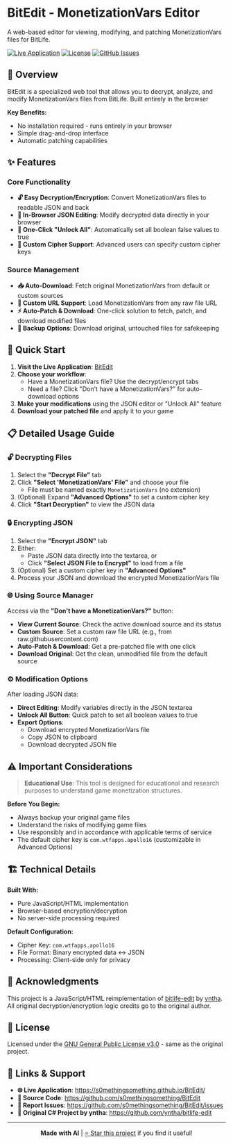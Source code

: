 # BitEdit - MonetizationVars Editor

A web-based editor for viewing, modifying, and patching MonetizationVars files for BitLife.

[![Live Application](https://img.shields.io/badge/🌐_Live_App-Available-brightgreen)](https://s0methingsomething.github.io/BitEdit/)
[![License](https://img.shields.io/badge/License-GPL_v3.0-blue.svg)](LICENSE)
[![GitHub Issues](https://img.shields.io/github/issues/s0methingsomething/BitEdit)](https://github.com/s0methingsomething/BitEdit/issues)

## 🎯 Overview

BitEdit is a specialized web tool that allows you to decrypt, analyze, and modify MonetizationVars files from BitLife. Built entirely in the browser

**Key Benefits:**
- No installation required - runs entirely in your browser
- Simple drag-and-drop interface
- Automatic patching capabilities

## ✨ Features

### Core Functionality
- **🔓 Easy Decryption/Encryption**: Convert MonetizationVars files to readable JSON and back
- **📝 In-Browser JSON Editing**: Modify decrypted data directly in your browser
- **🎯 One-Click "Unlock All"**: Automatically set all boolean false values to true
- **🔑 Custom Cipher Support**: Advanced users can specify custom cipher keys

### Source Management
- **📥 Auto-Download**: Fetch original MonetizationVars from default or custom sources
- **🔗 Custom URL Support**: Load MonetizationVars from any raw file URL
- **⚡ Auto-Patch & Download**: One-click solution to fetch, patch, and download modified files
- **💾 Backup Options**: Download original, untouched files for safekeeping

## 🚀 Quick Start

1. **Visit the Live Application**: [BitEdit](https://s0methingsomething.github.io/BitEdit/)
2. **Choose your workflow**:
   - Have a MonetizationVars file? Use the decrypt/encrypt tabs
   - Need a file? Click "Don't have a MonetizationVars?" for auto-download options
3. **Make your modifications** using the JSON editor or "Unlock All" feature
4. **Download your patched file** and apply it to your game

## 📋 Detailed Usage Guide

### 🔓 Decrypting Files

1. Select the **"Decrypt File"** tab
2. Click **"Select 'MonetizationVars' File"** and choose your file
   - File must be named exactly `MonetizationVars` (no extension)
3. (Optional) Expand **"Advanced Options"** to set a custom cipher key
4. Click **"Start Decryption"** to view the JSON data

### 🔒 Encrypting JSON

1. Select the **"Encrypt JSON"** tab
2. Either:
   - Paste JSON data directly into the textarea, or
   - Click **"Select JSON File to Encrypt"** to load from a file
3. (Optional) Set a custom cipher key in **"Advanced Options"**
4. Process your JSON and download the encrypted MonetizationVars file

### 🌐 Using Source Manager

Access via the **"Don't have a MonetizationVars?"** button:

- **View Current Source**: Check the active download source and its status
- **Custom Source**: Set a custom raw file URL (e.g., from raw.githubusercontent.com)
- **Auto-Patch & Download**: Get a pre-patched file with one click
- **Download Original**: Get the clean, unmodified file from the default source

### ⚙️ Modification Options

After loading JSON data:
- **Direct Editing**: Modify variables directly in the JSON textarea
- **Unlock All Button**: Quick patch to set all boolean values to true
- **Export Options**:
  - Download encrypted MonetizationVars file
  - Copy JSON to clipboard
  - Download decrypted JSON file

## ⚠️ Important Considerations

> **Educational Use**: This tool is designed for educational and research purposes to understand game monetization structures.

**Before You Begin:**
- Always backup your original game files
- Understand the risks of modifying game files
- Use responsibly and in accordance with applicable terms of service
- The default cipher key is `com.wtfapps.apollo16` (customizable in Advanced Options)

## 🏗️ Technical Details

**Built With:**
- Pure JavaScript/HTML implementation
- Browser-based encryption/decryption
- No server-side processing required

**Default Configuration:**
- Cipher Key: `com.wtfapps.apollo16`
- File Format: Binary encrypted data ↔ JSON
- Processing: Client-side only for privacy

## 🙏 Acknowledgments

This project is a JavaScript/HTML reimplementation of [bitlife-edit](https://github.com/yntha/bitlife-edit) by [yntha](https://github.com/yntha). All original decryption/encryption logic credits go to the original author.

## 📜 License

Licensed under the [GNU General Public License v3.0](LICENSE) - same as the original project.

## 🔗 Links & Support

- **🌐 Live Application**: https://s0methingsomething.github.io/BitEdit/
- **📁 Source Code**: https://github.com/s0methingsomething/BitEdit
- **🐛 Report Issues**: https://github.com/s0methingsomething/BitEdit/issues
- **🎯 Original C# Project by yntha**: https://github.com/yntha/bitlife-edit

---

<div align="center">

**Made with AI** | [⭐ Star this project](https://github.com/s0methingsomething/BitEdit) if you find it useful!

</div>
